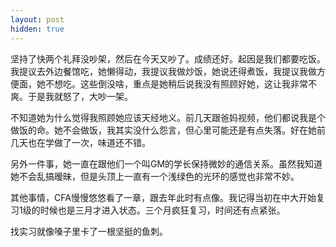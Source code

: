 ```yaml
---
layout: post
hidden: true
---
```

坚持了快两个礼拜没吵架，然后在今天又吵了。成绩还好。起因是我们都要吃饭。我提议去外边餐馆吃，她懒得动，我提议我做炒饭，她说还得煮饭，我提议我做方便面，她不想吃。这些倒没啥，重点是她稍后说我没有照顾好她，这让我非常不爽。于是我就怒了，大吵一架。

不知道她为什么觉得我照顾她应该天经地义。前几天跟爸妈视频，他们都说我是个做饭的命。她不会做饭，我其实没什么怨言，但心里可能还是有点失落。好在她前几天也在学做了一次，味道还不错。

另外一件事，她一直在跟他们一个叫GM的学长保持微妙的通信关系。虽然我知道她不会乱搞暧昧，但是头顶上一直有一个浅绿色的光环的感觉也非常不妙。

其他事情，CFA慢慢悠悠看了一章，跟去年此时有点像。我记得当初在中大开始复习1级的时候也是三月才进入状态。三个月疯狂复习，时间还有点紧张。

找实习就像嗓子里卡了一根坚挺的鱼刺。